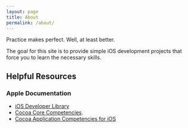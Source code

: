 ```yaml
---
layout: page
title: About
permalink: /about/
---
```


Practice makes perfect. Well, at least better.

The goal for this site is to provide simple iOS development projects that force you to learn the necessary skills.

## Helpful Resources

### Apple Documentation

* [iOS Developer Library](https://developer.apple.com/library/ios/navigation/)
* [Cocoa Core Competencies](https://developer.apple.com/library/ios/documentation/general/conceptual/devpedia-cocoacore/Accessibility.html).
* [Cocoa Application Competencies for iOS](https://developer.apple.com/library/ios/documentation/General/Conceptual/Devpedia-CocoaApp/Animation.html)


